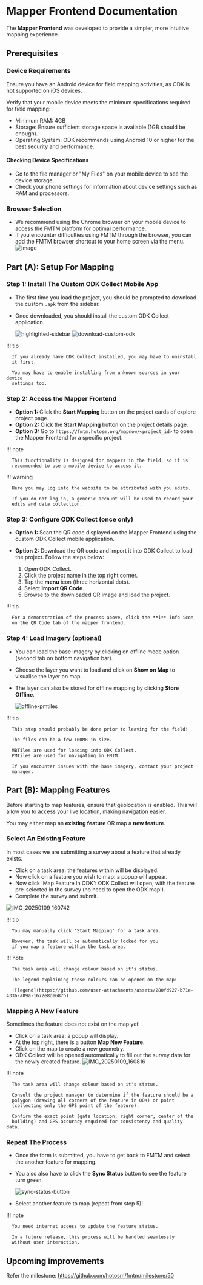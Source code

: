# Mapper Frontend Documentation

The **Mapper Frontend** was developed to provide a simpler, more intuitive
mapping experience.

## Prerequisites

### Device Requirements

Ensure you have an Android device for field mapping activities, as ODK is
not supported on iOS devices.

Verify that your mobile device meets the minimum specifications required
for field mapping:

- Minimum RAM: 4GB
- Storage: Ensure sufficient storage space is available (1GB should be enough).
- Operating System: ODK recommends using Android 10 or higher for
  the best security and performance.

#### Checking Device Specifications

- Go to the file manager or "My Files" on your mobile device to see
  the device storage.
- Check your phone settings for information about device settings
  such as RAM and processors.

### Browser Selection

- We recommend using the Chrome browser on your mobile device to access
  the FMTM platform for optimal performance.
- If you encounter difficulties using FMTM through the browser, you can
  add the FMTM browser shortcut to your home screen via the menu.
  ![image](https://github.com/user-attachments/assets/03bd53fb-3879-4a11-a98e-6c8e2651210a)

## Part (A): Setup For Mapping

### Step 1: Install The Custom ODK Collect Mobile App

- The first time you load the project, you should be prompted to download
  the custom `.apk` from the sidebar.
- Once downloaded, you should install the custom ODK Collect application.

  ![highlighted-sidebar](https://github.com/user-attachments/assets/53de2d80-2709-45b0-bb82-32f0190c7859)
  ![download-custom-odk](https://github.com/user-attachments/assets/22501751-4962-4cd7-ace1-7587269ae16c)

!!! tip

      If you already have ODK Collect installed, you may have to uninstall
      it first.

      You may have to enable installing from unknown sources in your device
      settings too.

### Step 2: Access the Mapper Frontend

- **Option 1:** Click the **Start Mapping** button on the project cards of
  explore project page.
- **Option 2:** Click the **Start Mapping** button on the project details page.
- **Option 3:** Go to `https://fmtm.hotosm.org/mapnow/<project_id>` to open
  the Mapper Frontend for a specific project.

!!! note

      This functionality is designed for mappers in the field, so it is
      recommended to use a mobile device to access it.

!!! warning

      Here you may log into the website to be attributed with you edits.

      If you do not log in, a generic account will be used to record your
      edits and data collection.

### Step 3: Configure ODK Collect (once only)

- **Option 1:** Scan the QR code displayed on the Mapper Frontend using
  the custom ODK Collect mobile application.

- **Option 2:** Download the QR code and import it into ODK Collect to
  load the project. Follow the steps below:

  1. Open ODK Collect.
  2. Click the project name in the top right corner.
  3. Tap the **menu** icon (three horizontal dots).
  4. Select **Import QR Code**.
  5. Browse to the downloaded QR image and load the project.

!!! tip

      For a demonstration of the process above, click the **i** info icon
      on the QR Code tab of the mapper frontend.

### Step 4: Load Imagery (optional)

- You can load the base imagery by clicking on offline mode option
  (second tab on bottom navigation bar).
- Choose the layer you want to load and click on **Show on Map** to visualise
  the layer on map.
- The layer can also be stored for offline mapping by clicking
  **Store Offline**.

  ![offline-pmtiles](https://github.com/user-attachments/assets/1c091df2-2db0-4546-b600-e2a3a339b981)

!!! tip

      This step should probably be done prior to leaving for the field!

      The files can be a few 100MB in size.

      MBTiles are used for loading into ODK Collect.
      PMTiles are used for navigating in FMTM.

      If you encounter issues with the base imagery, contact your project
      manager.

## Part (B): Mapping Features

Before starting to map features, ensure that geolocation is enabled.
This will allow you to access your live location, making navigation easier.

You may either map an **existing feature** OR map a **new feature**.

### Select An Existing Feature

In most cases we are submitting a survey about a feature that already exists.

- Click on a task area: the features within will be displayed.
- Now click on a feature you wish to map: a popup will appear.
- Now click 'Map Feature In ODK': ODK Collect will open, with the
  feature pre-selected in the survey (no need to open the ODK map!).
- Complete the survey and submit.

![IMG_20250109_160742](https://github.com/user-attachments/assets/bf350d1c-c80e-42ee-970b-ca71a3713a9f)



!!! tip

      You may manually click 'Start Mapping' for a task area.

      However, the task will be automatically locked for you
      if you map a feature within the task area.

!!! note

      The task area will change colour based on it's status.

      The legend explaining these colours can be opened on the map:

      ![legend](https://github.com/user-attachments/assets/280fd927-b71e-4336-a89a-1672e8de687b)

### Mapping A New Feature

Sometimes the feature does not exist on the map yet!

- Click on a task area: a popup will display.
- At the top right, there is a button **Map New Feature**.
- Click on the map to create a new geometry.
- ODK Collect will be opened automatically to fill out the survey
  data for the newly created feature.
![IMG_20250109_160816](https://github.com/user-attachments/assets/98b70f5a-4db8-46cb-84ae-58bec07c82c1)


!!! note

      The task area will change colour based on it's status.

      Consult the project manager to determine if the feature should be a
      polygon (drawing all corners of the feature in ODK) or point
      (collecting only the GPS point of the feature).

      Confirm the exact point (gate location, right corner, center of the
      building) and GPS accuracy required for consistency and quality data.

### Repeat The Process

- Once the form is submitted, you have to get back to FMTM and select the
  another feature for mapping.
- You also also have to click the **Sync Status** button to see the feature
  turn green.
  
  ![sync-status-button](https://github.com/user-attachments/assets/38062aad-c8ea-4d47-a617-4be70dbfa20c)
  
- Select another feature to map (repeat from step 5)!

!!! note

      You need internet access to update the feature status.

      In a future release, this process will be handled seamlessly
      without user interaction.

## Upcoming improvements

Refer the milestone: <https://github.com/hotosm/fmtm/milestone/50>
